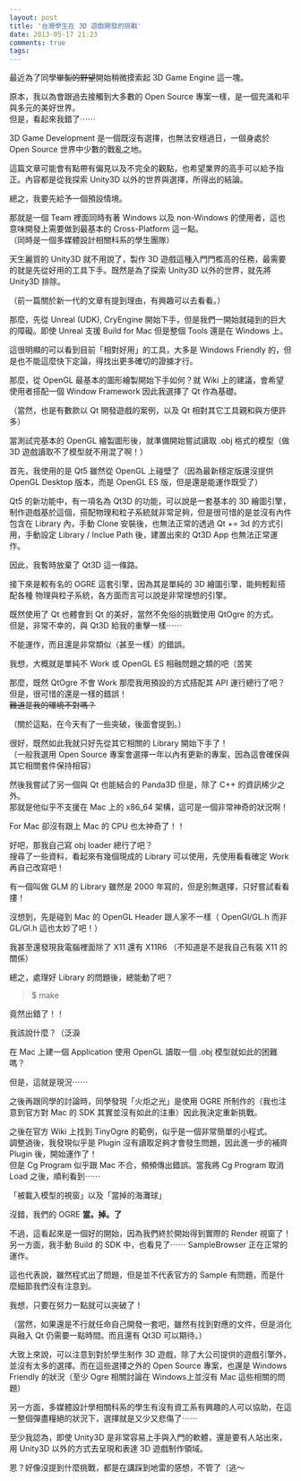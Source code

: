 ```yaml
---
layout: post
title: '台灣學生在 3D 遊戲開發的挑戰'
date: 2013-05-17 21:23
comments: true
tags: 
---
```



最近為了同學<del>畢製的野望</del>開始稍微摸索起 3D Game Engine 這一塊。

原本，我以為會跟過去接觸到大多數的 Open Source 專案一樣，是一個充滿和平與多元的美好世界。<br />
但是，看起來我錯了⋯⋯

3D Game Development 是一個既沒有選擇，也無法安穩過日，一個身處於 Open Source 世界中少數的戰亂之地。

這篇文章可能會有點帶有偏見以及不完全的觀點，也希望業界的高手可以給予指正。內容都是從我探索 Unity3D 以外的世界與選擇，所得出的結論。

<!-- more -->

總之，我要先給予一個預設情境。

那就是一個 Team 裡面同時有著 Windows 以及 non-Windows 的使用者，這也意味開發上需要做到最基本的 Cross-Platform 這一點。<br />
（同時是一個多媒體設計相關科系的學生團隊）

天生麗質的 Unity3D 就不用說了，製作 3D 遊戲這種入門門檻高的任務，最需要的就是先從好用的工具下手。既然是為了探索 Unity3D 以外的世界，就先將 Unity3D 排除。

（前一篇關於新一代的文章有提到理由，有興趣可以去看看。）

那麼，先從 Unreal (UDK), CryEngine 開始下手，但是我們一開始就碰到的巨大的障礙。即使 Unreal 支援 Build for Mac 但是整個 Tools 還是在 Windows 上。

這很明顯的可以看到目前「相對好用」的工具，大多是 Windows Friendly 的，但是也不能這麼快下定論，得找出更多確切的證據才行。

那麼，從 OpenGL 最基本的圖形繪製開始下手如何？就 Wiki 上的建議，會希望使用者搭配一個 Window Framework 因此我選擇了 Qt 作為基礎。

（當然，也是有數款以 Qt 開發遊戲的案例，以及 Qt 相對其它工具親和與方便許多）

當測試完基本的 OpenGL 繪製圖形後，就準備開始嘗試讀取 .obj 格式的模型（做 3D 遊戲讀取不了模型就不用混了啊！）

首先，我使用的是 Qt5 雖然從 OpenGL 上碰壁了（因為最新穩定版還沒提供 OpenGL Desktop 版本，而是 OpenGL ES 版，但是還是能運作既受了）

Qt5 的新功能中，有一項名為 Qt3D 的功能，可以說是一套基本的 3D 繪圖引擎，制作遊戲基於這個，搭配物理和粒子系統就非常足夠，但是很可惜的是並沒有內件包含在 Library 內，手動 Clone 安裝後，也無法正常的透過 Qt += 3d 的方式引用，手動設定 Library / Inclue Path 後，建置出來的 Qt3D App 也無法正常運作。

因此，我暫時放棄了 Qt3D 這一條路。

接下來是較有名的 OGRE 這套引擎，因為其是單純的 3D 繪圖引擎，能夠輕鬆搭配各種 物理與粒子系統，各方面而言可以說是非常理想的引擎。

既然使用了 Qt 也體會到 Qt 的美好，當然不免俗的挑戰使用 QtOgre 的方式。<br />
但是，非常不幸的，與 Qt3D 給我的重擊一樣⋯⋯

不能運作，而且還是非常類似（甚至一樣）的錯誤。

我想，大概就是單純不 Work 或 OpenGL ES 相融問題之類的吧（苦笑


那麼，既然 QtOgre 不會 Work 那麼我用預設的方式搭配其 API 運行總行了吧？<br />
但是，很可惜的還是一樣的錯誤！<br />
<del>難道是我的環境不對嗎？</del>

（關於這點，在今天有了一些突破，後面會提到。）

很好，既然如此我就只好先從其它相關的 Library 開始下手了！<br />
（一般我選用 Open Source 專案會選擇一年以內有更新的專案，因為這會確保與其它相關套件保持相容）

然後我嘗試了另一個與 Qt 也能結合的 Panda3D 但是，除了 C++ 的資訊稀少之外。<br />
那就是他似乎不支援在 Mac 上的 x86_64 架構，這可是一個非常神奇的狀況啊！

For Mac 卻沒有跟上 Mac 的 CPU 也太神奇了！！

好吧，那我自己寫 obj loader 總行了吧？<br />
搜尋了一些資料，看起來有幾個現成的 Library 可以使用，先使用看看確定 Work 再自己改寫吧！

有一個叫做 GLM 的 Library 雖然是 2000 年寫的，但是別無選擇，只好嘗試看看摟！

沒想到，先是碰到 Mac 的 OpenGL Header 跟人家不一樣（ OpenGl/GL.h 而非 GL/Gl.h 這也太妙了吧！）

我甚至還發現我電腦裡面除了 X11 還有 X11R6 （不知道是不是我自己有裝 X11 的關係）

總之，處理好 Library 的問題後，總能動了吧？

> $ make

竟然出錯了！！

我該說什麼？（泛淚

在 Mac 上建一個 Application 使用 OpenGL 讀取一個 .obj 模型就如此的困難嗎？

但是，這就是現況⋯⋯

之後再跟同學的討論時，同學發現「火炬之光」是使用 OGRE 所制作的（我也注意到官方對 Mac 的 SDK 其實並沒有如此的注重）因此我決定重新挑戰。

之後在官方 Wiki 上找到 TinyOgre 的範例，似乎是一個非常簡單的小程式。<br />
調整過後，我發現似乎是 Plugin 沒有讀取足夠才會發生問題，因此進一步的補齊 Plugin 後，開始運作了！<br />
但是 Cg Program 似乎跟 Mac 不合，頻頻傳出錯誤。當我將 Cg Program 取消 Load 之後，順利看到⋯⋯

「被載入模型的視窗」以及「當掉的海灘球」

沒錯，我們的 OGRE **當。掉。了**

不過，這看起來是一個好的開始，因為我們終於開始得到實際的 Render 視窗了！另一方面，我手動 Build 的 SDK 中，也看見了⋯⋯ SampleBrowser 正在正常的運作。

這也代表說，雖然程式出了問題，但是並不代表官方的 Sample 有問題，而是什麼細節我們沒有注意到。

我想，只要在努力一點就可以突破了！

（當然，如果還是不行就任命自己開發一套吧，雖然有找到對應的文件，但是消化與融入 Qt 仍需要一點時間。而且還有 Qt3D 可以期待。）

大致上來說，可以注意到對於學生制作 3D 遊戲，除了大公司提供的遊戲引擎外，並沒有太多的選擇。而在這些選擇之外的 Open Source 專案，也還是 Windows Friendly 的狀況（至少 Ogre 相關討論在 Windows上並沒有 Mac 這些相關的問題）

另一方面，多媒體設計學相關科系的學生有沒有資工系有興趣的人可以協助，在這一整個彈盡糧絕的狀況下，選擇就是又少又悲傷了⋯⋯

至少我認為，即使 Unity3D 是非常容易上手與入門的軟體，還是要有人站出來，用 Unity3D 以外的方式去呈現和表達 3D 遊戲制作領域。

恩？好像沒提到什麼挑戰，都是在講踩到地雷的感想，不管了（逃～


